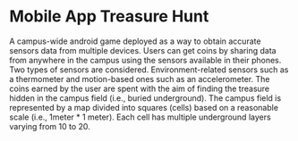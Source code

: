 # Mobile App Treasure Hunt




A campus-wide android game deployed as a way to obtain accurate sensors data from multiple devices. 
Users can get coins by sharing data from anywhere in the campus using the sensors available in their phones.
Two types of sensors are considered. Environment-related sensors such as a thermometer and motion-based ones such as an accelerometer. 
The coins earned by the user are spent with the aim of finding the treasure hidden in the campus field (i.e., buried underground). The campus field is represented by a map divided into squares (cells) based on a reasonable scale (i.e., 1meter * 1 meter). Each cell has multiple underground layers varying from 10 to 20.

